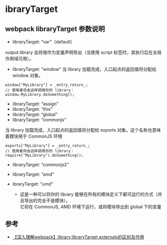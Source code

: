 # ibraryTarget

## webpack libraryTarget 参数说明

- libraryTarget: “var”（default） 

output.library 会将值作为变量声明导出（当使用 script 标签时，其执行后在全局作用域可用）。

- libraryTarget: “window” 
当 library 加载完成，入口起点的返回值将分配给 window 对象。
```
window["MyLibrary"] = _entry_return_;
// 使用者将会这样调用你的 library：
window.MyLibrary.doSomething();
```

- libraryTarget: “assign”
- libraryTarget: “this”
- libraryTarget: “global”
- libraryTarget: “commonjs” 

当 library 加载完成，入口起点的返回值将分配给 exports 对象。这个名称也意味着模块用于 CommonJS 环境

```
exports["MyLibrary"] = _entry_return_;
// 使用者将会这样调用你的 library：
require("MyLibrary").doSomething();
```

- libraryTarget: “commonjs2”
- libraryTarget: “amd”



- ibraryTarget: “umd” 
  - 这是一种可以将你的 library 能够在所有的模块定义下都可运行的方式（并且导出的完全不是模块）。    
    它将在 CommonJS, AMD 环境下运行，或将模块导出到 global 下的变量 


## 参考
- [【深入理解webpack】library,libraryTarget,externals的区别及作用](https://blog.csdn.net/whh181/article/details/80613633)
